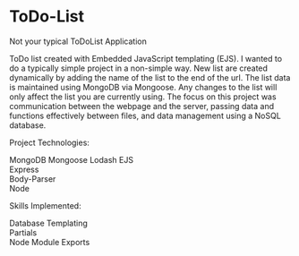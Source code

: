 # ToDo-List
Not your typical ToDoList Application


ToDo list created with Embedded JavaScript templating (EJS). I wanted to do a typically simple project in a non-simple way. New list are created dynamically by adding the name of the list to the end of the url. The list data is maintained using MongoDB via Mongoose. Any changes to the list will only affect the list you are currently using. The focus on this project was communication between the webpage and the server, passing data and functions effectively between files, and data management using a NoSQL database.   

Project Technologies:

MongoDB
Mongoose
Lodash
EJS  
Express  
Body-Parser  
Node  


Skills Implemented:  

Database
Templating  
Partials  
Node Module Exports  
